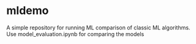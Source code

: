 # mldemo

A simple repository for running ML comparison of classic ML algorithms.
Use model_evaluation.ipynb for comparing the models


